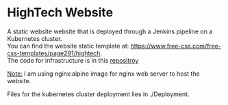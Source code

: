 # HighTech Website

A static website website that is deployed through a Jenkins pipeline on a Kubernetes cluster. <br />
You can find the website static template at: https://www.free-css.com/free-css-templates/page291/hightech. <br />
The code for infrastructure is in this [repositroy](https://github.com/andrew-anter/hightech-app-Infrastructure/)

<ins>Note:</ins> I am using nginx:alpine image for nginx web server to host the website.

Files for the kubernetes cluster deployment lies in ./Deployment.


